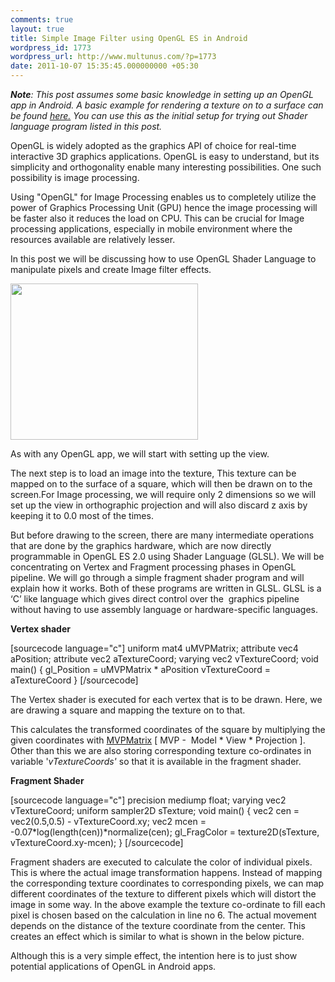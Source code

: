 ```yaml
---
comments: true
layout: true
title: Simple Image Filter using OpenGL ES in Android
wordpress_id: 1773
wordpress_url: http://www.multunus.com/?p=1773
date: 2011-10-07 15:35:45.000000000 +05:30
---
```

<em><strong>Note</strong>: This post assumes some basic knowledge in setting up an OpenGL app in Android. A basic example for rendering a texture on to a surface can be found <a href="http://developer.android.com/resources/samples/ApiDemos/src/com/example/android/apis/graphics/GLES20TriangleRenderer.html">here.</a> You can use this as the initial setup for trying out Shader language program listed in this post.</em>

OpenGL is widely adopted as the graphics API of choice for real-time interactive 3D graphics applications. OpenGL is easy to understand, but its simplicity and orthogonality enable many interesting possibilities. One such possibility is image processing.

<!-- more -->

Using "OpenGL" for Image Processing enables us to completely utilize the power of Graphics Processing Unit (GPU) hence the image processing will be faster also it reduces the load on CPU. This can be crucial for Image processing applications, especially in mobile environment where the resources available are relatively lesser.

In this post we will be discussing how to use OpenGL Shader Language to manipulate pixels and create Image filter effects.

<a rel="attachment wp-att-1851" href="http://www.multunus.com/2011/10/simple-image-filter-using-opengl-es-in-android/combined/"><img class="aligncenter size-medium wp-image-1851" src="http://www.multunus.com/wp-blog/wp-content/uploads/2011/10/combined-300x250.png" alt="" width="300" height="250" /></a>

As with any OpenGL app, we will start with setting up the view.

The next step is to load an image into the texture, This texture can be mapped on to the surface of a square, which will then be drawn on to the screen.For Image processing, we will require only 2 dimensions so we will set up the view in orthographic projection and will also discard z axis by keeping it to 0.0 most of the times.

But before drawing to the screen, there are many intermediate operations that are done by the graphics hardware, which are now directly programmable in OpenGL ES 2.0 using Shader Language (GLSL).
We will be concentrating on Vertex and Fragment processing phases in OpenGL pipeline. We will go through a simple fragment shader program and will explain how it works. Both of these programs are written in GLSL. GLSL is a ‘C’ like language which gives direct control over the  graphics pipeline without having to use assembly language or hardware-specific languages.

<strong>Vertex shader</strong>

[sourcecode language="c"]
uniform mat4 uMVPMatrix;
attribute vec4 aPosition;
attribute vec2 aTextureCoord;
varying vec2 vTextureCoord;
void main() {
  gl_Position = uMVPMatrix * aPosition
  vTextureCoord = aTextureCoord
}
[/sourcecode]
<p dir="ltr">The Vertex shader is executed for each vertex that is to be drawn. Here, we are drawing a square and mapping the texture on to that.</p>
This calculates the transformed coordinates of the square by multiplying the given coordinates with <a href="http://en.wikibooks.org/wiki/OpenGL_Programming/3D/Matrices" target="_blank">MVPMatrix</a> [ MVP -  Model * View * Projection ]. Other than this we are also storing corresponding texture co-ordinates in variable '<em>vTextureCoords'</em> so that it is available in the fragment shader.

<strong>Fragment Shader</strong>

[sourcecode language="c"]
precision mediump float;
varying vec2 vTextureCoord;
uniform sampler2D sTexture;
void main() {
   vec2 cen = vec2(0.5,0.5) - vTextureCoord.xy;
   vec2 mcen = -0.07*log(length(cen))*normalize(cen);
   gl_FragColor = texture2D(sTexture, vTextureCoord.xy-mcen);
}
[/sourcecode]
<p dir="ltr"></p>
Fragment shaders are executed to calculate the color of individual pixels. This is where the actual image transformation happens. Instead of mapping the corresponding texture coordinates to corresponding pixels, we can map different coordinates of the texture to different pixels which will distort the image in some way. In the above example the texture co-ordinate to fill each pixel is chosen based on the calculation in line no 6. The actual movement depends on the distance of the texture coordinate from the center. This creates an effect which is similar to what is shown in the below picture.

Although this is a very simple effect, the intention here is to just show potential applications of OpenGL in Android apps.
